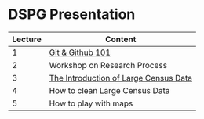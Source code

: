 # DSPG Presentation
| Lecture  | Content                             |
|--------- |-------------------------------------|
| 1       | [Git & Github 101](https://github.com/victoria307/DSPG_2025/blob/main/slide/git_setup.pdf)          |
| 2       | Workshop on Research Process        |
| 3       | [The Introduction of Large Census Data](https://github.com/victoria307/DSPG_2025/blob/main/slide/Working_with_Large_Datasets.pdf)            |
| 4       | How to clean Large Census Data                 |
| 5       | How to play  with maps                       | 
